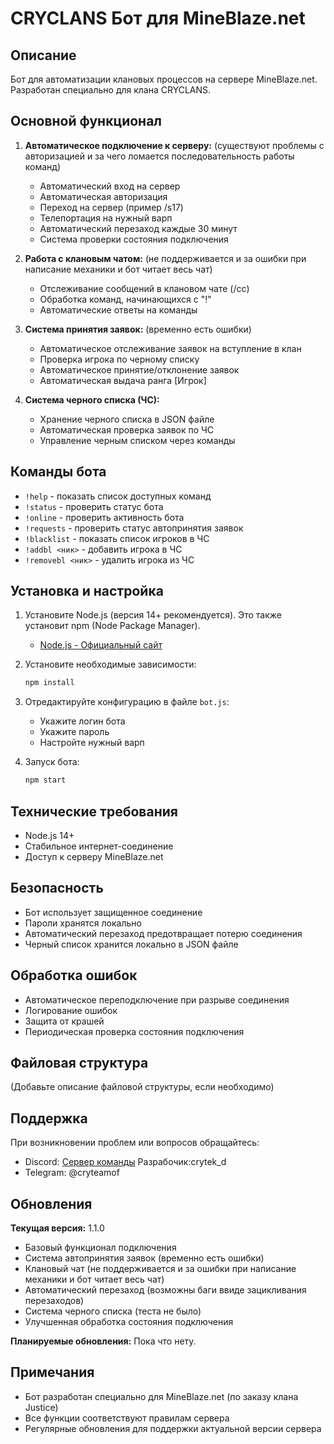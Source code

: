 # CRYCLANS Бот для MineBlaze.net

## Описание
Бот для автоматизации клановых процессов на сервере MineBlaze.net. Разработан специально для клана CRYCLANS.

## Основной функционал
1. **Автоматическое подключение к серверу:** (существуют проблемы с авторизацией и за чего ломается последовательность работы команд)
   - Автоматический вход на сервер
   - Автоматическая авторизация
   - Переход на сервер (пример /s17)
   - Телепортация на нужный варп
   - Автоматический перезаход каждые 30 минут
   - Система проверки состояния подключения

2. **Работа с клановым чатом:** (не поддерживается и за ошибки при написание механики и бот читает весь чат)
   - Отслеживание сообщений в клановом чате (/cc)
   - Обработка команд, начинающихся с "!"
   - Автоматические ответы на команды

3. **Система принятия заявок:** (временно есть ошибки)
   - Автоматическое отслеживание заявок на вступление в клан
   - Проверка игрока по черному списку
   - Автоматическое принятие/отклонение заявок
   - Автоматическая выдача ранга [Игрок]

4. **Система черного списка (ЧС):**
   - Хранение черного списка в JSON файле
   - Автоматическая проверка заявок по ЧС
   - Управление черным списком через команды

## Команды бота
- `!help` - показать список доступных команд
- `!status` - проверить статус бота
- `!online` - проверить активность бота
- `!requests` - проверить статус автопринятия заявок
- `!blacklist` - показать список игроков в ЧС
- `!addbl <ник>` - добавить игрока в ЧС
- `!removebl <ник>` - удалить игрока из ЧС

## Установка и настройка
1. Установите Node.js (версия 14+ рекомендуется). Это также установит npm (Node Package Manager).
   - [Node.js - Официальный сайт](https://nodejs.org/)
2. Установите необходимые зависимости:
   ```bash
   npm install
   ```
3. Отредактируйте конфигурацию в файле `bot.js`:
   - Укажите логин бота
   - Укажите пароль
   - Настройте нужный варп

4. Запуск бота:
   ```bash
   npm start
   ```

## Технические требования
- Node.js 14+
- Стабильное интернет-соединение
- Доступ к серверу MineBlaze.net

## Безопасность
- Бот использует защищенное соединение
- Пароли хранятся локально
- Автоматический перезаход предотвращает потерю соединения
- Черный список хранится локально в JSON файле

## Обработка ошибок
- Автоматическое переподключение при разрыве соединения
- Логирование ошибок
- Защита от крашей
- Периодическая проверка состояния подключения

## Файловая структура
(Добавьте описание файловой структуры, если необходимо)

## Поддержка
При возникновении проблем или вопросов обращайтесь:
- Discord: [Сервер команды](https://discord.gg/MvPnaDyQPr) Разрабочик:crytek_d
- Telegram: @cryteamof

## Обновления
**Текущая версия:** 1.1.0
- Базовый функционал подключения
- Система автопринятия заявок (временно есть ошибки)
- Клановый чат (не поддерживается и за ошибки при написание механики и бот читает весь чат)
- Автоматический перезаход (возможны баги ввиде зацикливания перезаходов)
- Система черного списка (теста не было)
- Улучшенная обработка состояния подключения

**Планируемые обновления:**
Пока что нету.

## Примечания
- Бот разработан специально для MineBlaze.net (по заказу клана Justice)
- Все функции соответствуют правилам сервера
- Регулярные обновления для поддержки актуальной версии сервера
